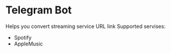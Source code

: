 # Telegram Bot
Helps you convert streaming service URL link
Supported servises: 
 - Spotify
 - AppleMusic
